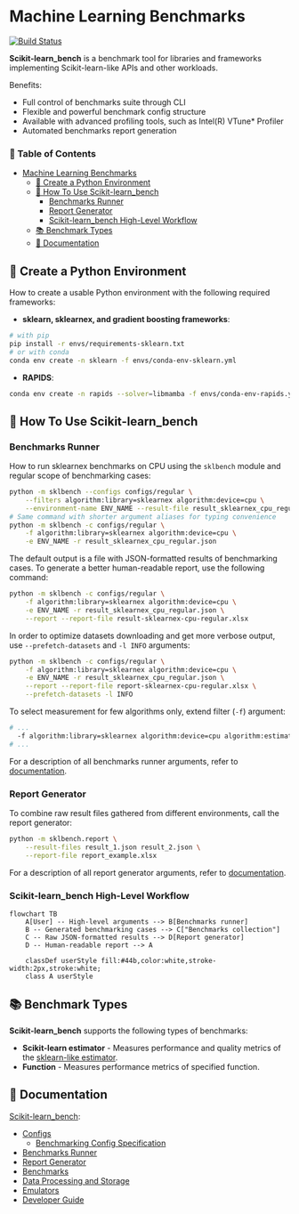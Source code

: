 # Machine Learning Benchmarks

[![Build Status](https://dev.azure.com/daal/scikit-learn_bench/_apis/build/status/IntelPython.scikit-learn_bench?branchName=main)](https://dev.azure.com/daal/scikit-learn_bench/_build/latest?definitionId=8&branchName=main)

**Scikit-learn_bench** is a benchmark tool for libraries and frameworks implementing Scikit-learn-like APIs and other workloads.

Benefits:
- Full control of benchmarks suite through CLI
- Flexible and powerful benchmark config structure
- Available with advanced profiling tools, such as Intel(R) VTune* Profiler
- Automated benchmarks report generation

### 📜 Table of Contents

- [Machine Learning Benchmarks](#machine-learning-benchmarks)
  - [🔧 Create a Python Environment](#-create-a-python-environment)
  - [🚀 How To Use Scikit-learn\_bench](#-how-to-use-scikit-learn_bench)
    - [Benchmarks Runner](#benchmarks-runner)
    - [Report Generator](#report-generator)
    - [Scikit-learn\_bench High-Level Workflow](#scikit-learn_bench-high-level-workflow)
  - [📚 Benchmark Types](#-benchmark-types)
  - [📑 Documentation](#-documentation)

## 🔧 Create a Python Environment

How to create a usable Python environment with the following required frameworks:

- **sklearn, sklearnex, and gradient boosting frameworks**:

```bash
# with pip
pip install -r envs/requirements-sklearn.txt
# or with conda
conda env create -n sklearn -f envs/conda-env-sklearn.yml
```

- **RAPIDS**:

```bash
conda env create -n rapids --solver=libmamba -f envs/conda-env-rapids.yml
```

## 🚀 How To Use Scikit-learn_bench

### Benchmarks Runner

How to run sklearnex benchmarks on CPU using the `sklbench` module and regular scope of benchmarking cases:

```bash
python -m sklbench --configs configs/regular \
    --filters algorithm:library=sklearnex algorithm:device=cpu \
    --environment-name ENV_NAME --result-file result_sklearnex_cpu_regular.json
# Same command with shorter argument aliases for typing convenience
python -m sklbench -c configs/regular \
    -f algorithm:library=sklearnex algorithm:device=cpu \
    -e ENV_NAME -r result_sklearnex_cpu_regular.json
```

The default output is a file with JSON-formatted results of benchmarking cases. To generate a better human-readable report, use the following command:

```bash
python -m sklbench -c configs/regular \
    -f algorithm:library=sklearnex algorithm:device=cpu \
    -e ENV_NAME -r result_sklearnex_cpu_regular.json \
    --report --report-file result-sklearnex-cpu-regular.xlsx
```

In order to optimize datasets downloading and get more verbose output, use `--prefetch-datasets` and `-l INFO` arguments:
```bash
python -m sklbench -c configs/regular \
    -f algorithm:library=sklearnex algorithm:device=cpu \
    -e ENV_NAME -r result_sklearnex_cpu_regular.json \
    --report --report-file report-sklearnex-cpu-regular.xlsx \
    --prefetch-datasets -l INFO
```

To select measurement for few algorithms only, extend filter (`-f`) argument:
```bash
# ...
  -f algorithm:library=sklearnex algorithm:device=cpu algorithm:estimator=PCA,KMeans
# ...
```

For a description of all benchmarks runner arguments, refer to [documentation](sklbench/runner/README.md#arguments).

### Report Generator

To combine raw result files gathered from different environments, call the report generator:

```bash
python -m sklbench.report \
    --result-files result_1.json result_2.json \
    --report-file report_example.xlsx
```

For a description of all report generator arguments, refer to [documentation](sklbench/report/README.md#arguments).

### Scikit-learn_bench High-Level Workflow

```mermaid
flowchart TB
    A[User] -- High-level arguments --> B[Benchmarks runner]
    B -- Generated benchmarking cases --> C["Benchmarks collection"]
    C -- Raw JSON-formatted results --> D[Report generator]
    D -- Human-readable report --> A

    classDef userStyle fill:#44b,color:white,stroke-width:2px,stroke:white;
    class A userStyle
```

## 📚 Benchmark Types

**Scikit-learn_bench** supports the following types of benchmarks:

 - **Scikit-learn estimator** - Measures performance and quality metrics of the [sklearn-like estimator](https://scikit-learn.org/stable/glossary.html#term-estimator).
 - **Function** - Measures performance metrics of specified function.

## 📑 Documentation
[Scikit-learn_bench](README.md):
- [Configs](configs/README.md)
  - [Benchmarking Config Specification](configs/BENCH-CONFIG-SPEC.md)
- [Benchmarks Runner](sklbench/runner/README.md)
- [Report Generator](sklbench/report/README.md)
- [Benchmarks](sklbench/benchmarks/README.md)
- [Data Processing and Storage](sklbench/datasets/README.md)
- [Emulators](sklbench/emulators/README.md)
- [Developer Guide](docs/README.md)
